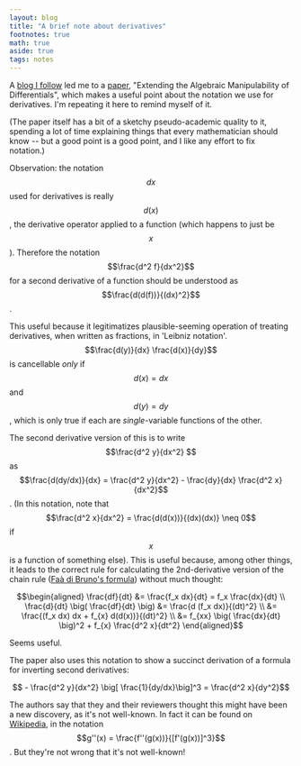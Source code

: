 ```yaml
---
layout: blog
title: "A brief note about derivatives"
footnotes: true
math: true
aside: true
tags: notes
---
```


A [blog I follow](https://xorshammer.com) led me to a [paper](https://arxiv.org/pdf/1801.09553.pdf), "Extending the Algebraic Manipulability of Differentials", which makes a useful point about the notation we use for derivatives.  I'm repeating it here to remind myself of it.

(The paper itself has a bit of a sketchy pseudo-academic quality to it, spending a lot of time explaining things that every mathematician should know -- but a good point is a good point, and I like any effort to fix notation.)

Observation: the notation $$dx$$ used for derivatives is really $$d(x)$$, the derivative operator applied to a function (which happens to just be $$x$$). Therefore the notation $$\frac{d^2 f}{dx^2}$$ for a second derivative of a function should be understood as $$\frac{d(d(f))}{(dx)^2}$$.

This useful because it legitimatizes plausible-seeming operation of treating derivatives, when written as fractions, in 'Leibniz notation'. $$\frac{d(y)}{dx} \frac{d(x)}{dy}$$ is cancellable _only_ if $$d(x) = dx$$ and $$d(y) = dy$$, which is only true if each are _single_-variable functions of the other.

The second derivative version of this is to write $$\frac{d^2 y}{dx^2} $$ as $$\frac{d(dy/dx)}{dx} = \frac{d^2 y}{dx^2} -  \frac{dy}{dx} \frac{d^2 x}{dx^2}$$. (In this notation, note that $$\frac{d^2 x}{dx^2} = \frac{d(d(x))}{(dx)(dx)} \neq 0$$ if $$x$$ is a function of something else). This is useful because, among other things, it leads to the correct rule for calculating the 2nd-derivative version of the chain rule ([Faà di Bruno's formula](https://en.wikipedia.org/wiki/Fa%C3%A0_di_Bruno%27s_formula)) without much thought:

$$\begin{aligned}
\frac{df}{dt} &= \frac{f_x dx}{dt} = f_x \frac{dx}{dt} \\
\frac{d}{dt} \big( \frac{df}{dt} \big) &=  \frac{d (f_x dx)}{(dt)^2} \\
&= \frac{(f_x dx) dx + f_{x} d(d(x))}{(dt)^2} \\
&= f_{xx} \big( \frac{dx}{dt} \big)^2 + f_{x} \frac{d^2 x}{dt^2}
\end{aligned}$$

Seems useful.

The paper also uses this notation to show a succinct derivation of a formula for inverting second derivatives:

$$ - \frac{d^2 y}{dx^2} \big[ \frac{1}{dy/dx}\big]^3 = \frac{d^2 x}{dy^2}$$

The authors say that they and their reviewers thought this might have been a new discovery, as it's not well-known. In fact it can be found on [Wikipedia](https://en.wikipedia.org/wiki/Inverse_functions_and_differentiation), in the notation $$g''(x) = \frac{f''(g(x))}{[f'(g(x))]^3}$$. But they're not wrong that it's not well-known!

